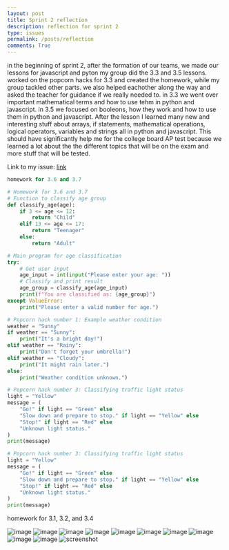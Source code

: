 ```yaml
---
layout: post
title: Sprint 2 reflection
description: reflection for sprint 2
type: issues
permalink: /posts/reflection
comments: True
---
```


in the beginning of sprint 2, after the formation of our teams, we made our lessons for javascript and pyton my group did the 3.3 and 3.5 lessons.  worked on the popcorn hacks for 3.3 and created the homework, while my group tackled other parts. we also helped eachother along the way and asked the teacher for guidance if we really needed to. in 3.3 we went over important mathematical terms and how to use tehm in python and javascript. in 3.5 we focused on booleons, how they work and how to use them in python and javascript. After the lesson I learned many new and interesting stuff about arrays, if statements, mathematical operations, logical operators, variables and strings all in python and javascript. This should have significantly help me for the college board AP test because we learned a lot about the the different topics that will be on the exam and more stuff that will be tested.

Link to my issue: [link](https://github.com/Ahmadimran2009/Ahmad_2026/issues/3#issue-2582284404)


```python
homework for 3.6 and 3.7

# Homework for 3.6 and 3.7
# Function to classify age group
def classify_age(age):
    if 3 <= age <= 12:
        return "Child"
    elif 13 <= age <= 17:
        return "Teenager"
    else:
        return "Adult"

# Main program for age classification
try:
    # Get user input
    age_input = int(input("Please enter your age: "))
    # Classify and print result
    age_group = classify_age(age_input)
    print(f"You are classified as: {age_group}")
except ValueError:
    print("Please enter a valid number for age.")

# Popcorn hack number 1: Example weather condition
weather = "Sunny"
if weather == "Sunny":
    print("It's a bright day!")
elif weather == "Rainy":
    print("Don't forget your umbrella!")
elif weather == "Cloudy":
    print("It might rain later.")
else:
    print("Weather condition unknown.")

# Popcorn hack number 3: Classifying traffic light status
light = "Yellow"
message = (
    "Go!" if light == "Green" else
    "Slow down and prepare to stop." if light == "Yellow" else
    "Stop!" if light == "Red" else
    "Unknown light status."
)
print(message)

# Popcorn hack number 3: Classifying traffic light status
light = "Yellow"
message = (
    "Go!" if light == "Green" else
    "Slow down and prepare to stop." if light == "Yellow" else
    "Stop!" if light == "Red" else
    "Unknown light status."
)
print(message)

```

homework for 3.1, 3.2, and 3.4

![image](../images/Screenshot2024-10-07143458.png)
![image](../images/Screenshot2024-10-09205114.png)
![image](../images/Screenshot2024-10-09205127.png)
![image](../images/Screenshot2024-10-09205147.png)
![image](../images/Screenshot2024-10-09205158.png)
![image](../images/Screenshot2024-10-15133044.png)
![image](../images/Screenshot2024-10-15133059.png)
![image](../images/Screenshot2024-10-15133110.png)
![image](../images/Screenshot2024-10-15133116.png)
![image](../images/Screenshot2024-10-09205114.png)
<img src="../images/notebooks/Screenshot 2024-10-09 205114.png" alt="screenshot">
